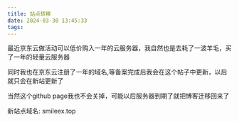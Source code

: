 ```yaml
---
title: 站点转移
date: 2024-03-30 13:45:33
tags:
---
```


最近京东云做活动可以低价购入一年的云服务器，我自然也是去耗了一波羊毛，买了一年的轻量云服务器  

同时我也在京东云注册了一年的域名,等备案完成后我会在这个帖子中更新，以后就只会在新站更新了

当然这个github page我也不会关掉，可能以后服务器到期了就把博客迁移回来了

新站点域名: smileex.top